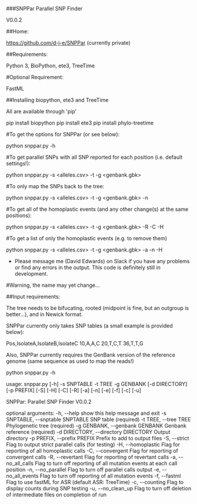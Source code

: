 ###SNPPar
Parallel SNP Finder

V0.0.2

##Home:

https://github.com/d-j-e/SNPPar (currently private)

##Requirements:

Python 3, BioPython, ete3, TreeTime 

#Optional Requirement:

FastML

##Installing biopython, ete3 and TreeTime

All are available through 'pip'

pip install biopython
pip install ete3
pip install phylo-treetime


#To get the options for SNPPar (or see below):

python snppar.py -h


#To get parallel SNPs with all SNP reported for each position (i.e. default settings!):

python snppar.py -s <alleles.csv> -t <tree> -g <genbank.gbk>


#To only map the SNPs back to the tree:
	
python snppar.py -s <alleles.csv> -t <tree> -g <genbank.gbk> -n 


#To get all of the homoplastic events (and any other change(s) at the same positions):
	
python snppar.py -s <alleles.csv> -t <tree> -g <genbank.gbk> -R -C -H


#To get a list of only the homoplastic events (e.g. to remove them)

python snppar.py -s <alleles.csv> -t <tree> -g <genbank.gbk> -a -n -H 


* Please message me (David Edwards) on Slack if you have any problems or find any errors in the output. This code is definitely still in development.

#Warning, the name may yet change...

##Input requirements:

The tree needs to be bifucating, rooted (midpoint is fine, but an outgroup is better...), and in Newick format.

SNPPar currently only takes SNP tables (a small example is provided below):


Pos,IsolateA,IsolateB,IsolateC
10,A,A,C
20,T,C,T
36,T,T,G


Also, SNPPar currently requires the GenBank version of the reference genome (same sequence as used to map the reads!)


python snppar.py -h

usage: snppar.py [-h] -s SNPTABLE -t TREE -g GENBANK [-d DIRECTORY]
                 [-p PREFIX] [-S] [-H] [-C] [-R] [-a] [-n] [-e] [-f] [-c] [-u]

SNPPar: Parallel SNP Finder V0.0.2

optional arguments:
  -h, --help            show this help message and exit
  -s SNPTABLE, --snptable SNPTABLE
                        SNP table (required)
  -t TREE, --tree TREE  Phylogenetic tree (required)
  -g GENBANK, --genbank GENBANK
                        Genbank reference (required)
  -d DIRECTORY, --directory DIRECTORY
                        Output directory
  -p PREFIX, --prefix PREFIX
                        Prefix to add to output files
  -S, --strict          Flag to output strict parallel calls (for testing)
  -H, --homoplastic     Flag for reporting of all homoplastic calls
  -C, --convergent      Flag for reporting of convergent calls
  -R, --revertant       Flag for reporting of revertant calls
  -a, --no_all_calls    Flag to turn off reporting of all mutation events at
                        each call position
  -n, --no_parallel     Flag to turn off parallel calls output
  -e, --no_all_events   Flag to turn off reporting of all mutation events
  -f, --fastml          Flag to use fastML for ASR (default ASR: TreeTime)
  -c, --counting        Flag to display counts during SNP testing
  -u, --no_clean_up     Flag to turn off deletion of intermediate files on
                        completion of run
